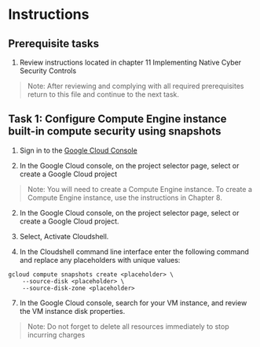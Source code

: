 # Instructions

## Prerequisite tasks

1. Review instructions located in chapter 11 Implementing Native Cyber Security Controls
> Note: After reviewing and complying with all required prerequisites return to this file and continue to the next task.

## Task 1: Configure Compute Engine instance built-in compute security using snapshots

1.	Sign in to the [Google Cloud Console](https://console.cloud.google.com/)

3.	In the Google Cloud console, on the project selector page, select or create a Google Cloud project
> Note: You will need to create a Compute Engine instance. To create a Compute Engine instance, use the instructions in Chapter 8.

2.	In the Google Cloud console, on the project selector page, select or create a Google Cloud project.

4.	Select, Activate Cloudshell.

6.	In the Cloudshell command line interface enter the following command and replace any placeholders with unique values:
```
gcloud compute snapshots create <placeholder> \
    --source-disk <placeholder> \
    --source-disk-zone <placeholder>
```
7. In the Google Cloud console, search for your VM instance, and review the VM instance disk properties.

> Note: Do not forget to delete all resources immediately to stop incurring charges
